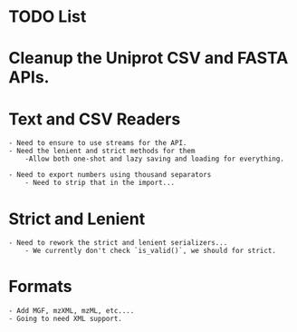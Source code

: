 # TODO List

# Cleanup the Uniprot CSV and FASTA APIs.

# Text and CSV Readers
    - Need to ensure to use streams for the API.
    - Need the lenient and strict methods for them
        -Allow both one-shot and lazy saving and loading for everything.

    - Need to export numbers using thousand separators
        - Need to strip that in the import...

# Strict and Lenient
    - Need to rework the strict and lenient serializers...
        - We currently don't check `is_valid()`, we should for strict.

# Formats
    - Add MGF, mzXML, mzML, etc....
    - Going to need XML support.
